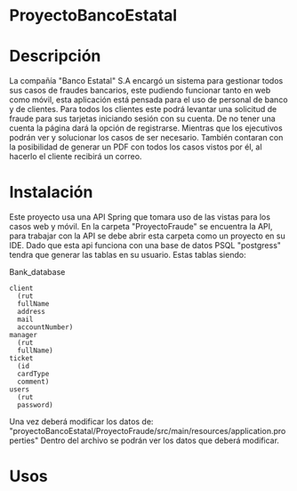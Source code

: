 # ProyectoBancoEstatal

# Descripción
La compañía "Banco Estatal" S.A encargó un sistema para gestionar todos sus casos de fraudes bancarios, este pudiendo funcionar tanto en web como móvil, esta aplicación está pensada para el uso de personal de banco y de clientes.
Para todos los clientes este podrá levantar una solicitud de fraude para sus tarjetas iniciando sesión con su cuenta. De no tener una cuenta la página dará la opción de registrarse.
Mientras que los ejecutivos podrán ver y solucionar los casos de ser necesario. También contaran con la posibilidad de generar un PDF con todos los casos vistos por él, al hacerlo el cliente recibirá un correo.

# Instalación
Este proyecto usa una API Spring que tomara uso de las vistas para los casos web y móvil.
En la carpeta "ProyectoFraude" se encuentra la API, para trabajar con la API se debe abrir esta carpeta como un proyecto en su IDE.
Dado que esta api funciona con una base de datos PSQL "postgress" tendra que generar las tablas en su usuario. Estas tablas siendo:

Bank_database

    client
      (rut
      fullName
      address
      mail
      accountNumber)
    manager
      (rut
      fullName)
    ticket
      (id
      cardType
      comment)
    users
      (rut
      password)
Una vez deberá modificar los datos de:
"proyectoBancoEstatal/ProyectoFraude/src/main/resources/application.properties"
Dentro del archivo se podrán ver los datos que deberá modificar.

# Usos

# 

